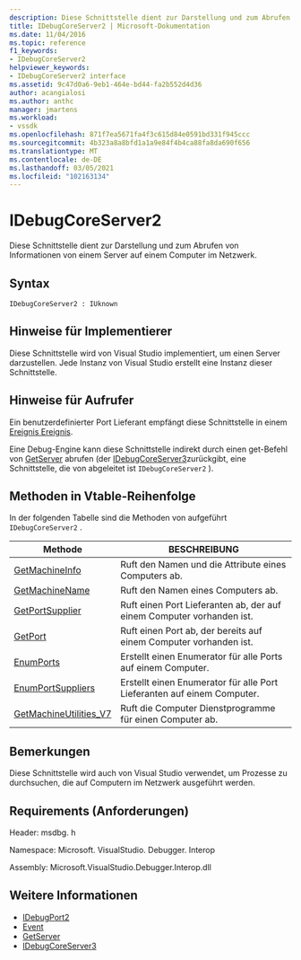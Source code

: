 ```yaml
---
description: Diese Schnittstelle dient zur Darstellung und zum Abrufen von Informationen von einem Server auf einem Computer im Netzwerk.
title: IDebugCoreServer2 | Microsoft-Dokumentation
ms.date: 11/04/2016
ms.topic: reference
f1_keywords:
- IDebugCoreServer2
helpviewer_keywords:
- IDebugCoreServer2 interface
ms.assetid: 9c47d0a6-9eb1-464e-bd44-fa2b552d4d36
author: acangialosi
ms.author: anthc
manager: jmartens
ms.workload:
- vssdk
ms.openlocfilehash: 871f7ea5671fa4f3c615d84e0591bd331f945ccc
ms.sourcegitcommit: 4b323a8a8bfd1a1a9e84f4b4ca88fa8da690f656
ms.translationtype: MT
ms.contentlocale: de-DE
ms.lasthandoff: 03/05/2021
ms.locfileid: "102163134"
---
```

# <a name="idebugcoreserver2"></a>IDebugCoreServer2
Diese Schnittstelle dient zur Darstellung und zum Abrufen von Informationen von einem Server auf einem Computer im Netzwerk.

## <a name="syntax"></a>Syntax

```
IDebugCoreServer2 : IUknown
```

## <a name="notes-for-implementers"></a>Hinweise für Implementierer
 Diese Schnittstelle wird von Visual Studio implementiert, um einen Server darzustellen. Jede Instanz von Visual Studio erstellt eine Instanz dieser Schnittstelle.

## <a name="notes-for-callers"></a>Hinweise für Aufrufer
 Ein benutzerdefinierter Port Lieferant empfängt diese Schnittstelle in einem [Ereignis Ereignis](../../../extensibility/debugger/reference/idebugportevents2-event.md).

 Eine Debug-Engine kann diese Schnittstelle indirekt durch einen get-Befehl von [GetServer](../../../extensibility/debugger/reference/idebugdefaultport2-getserver.md) abrufen (der [IDebugCoreServer3](../../../extensibility/debugger/reference/idebugcoreserver3.md)zurückgibt, eine Schnittstelle, die von abgeleitet ist `IDebugCoreServer2` ).

## <a name="methods-in-vtable-order"></a>Methoden in Vtable-Reihenfolge
 In der folgenden Tabelle sind die Methoden von aufgeführt `IDebugCoreServer2` .

|Methode|BESCHREIBUNG|
|------------|-----------------|
|[GetMachineInfo](../../../extensibility/debugger/reference/idebugcoreserver2-getmachineinfo.md)|Ruft den Namen und die Attribute eines Computers ab.|
|[GetMachineName](../../../extensibility/debugger/reference/idebugcoreserver2-getmachinename.md)|Ruft den Namen eines Computers ab.|
|[GetPortSupplier](../../../extensibility/debugger/reference/idebugcoreserver2-getportsupplier.md)|Ruft einen Port Lieferanten ab, der auf einem Computer vorhanden ist.|
|[GetPort](../../../extensibility/debugger/reference/idebugcoreserver2-getport.md)|Ruft einen Port ab, der bereits auf einem Computer vorhanden ist.|
|[EnumPorts](../../../extensibility/debugger/reference/idebugcoreserver2-enumports.md)|Erstellt einen Enumerator für alle Ports auf einem Computer.|
|[EnumPortSuppliers](../../../extensibility/debugger/reference/idebugcoreserver2-enumportsuppliers.md)|Erstellt einen Enumerator für alle Port Lieferanten auf einem Computer.|
|[GetMachineUtilities_V7](../../../extensibility/debugger/reference/idebugcoreserver2-getmachineutilities-v7.md)|Ruft die Computer Dienstprogramme für einen Computer ab.|

## <a name="remarks"></a>Bemerkungen
 Diese Schnittstelle wird auch von Visual Studio verwendet, um Prozesse zu durchsuchen, die auf Computern im Netzwerk ausgeführt werden.

## <a name="requirements"></a>Requirements (Anforderungen)
 Header: msdbg. h

 Namespace: Microsoft. VisualStudio. Debugger. Interop

 Assembly: Microsoft.VisualStudio.Debugger.Interop.dll

## <a name="see-also"></a>Weitere Informationen
- [IDebugPort2](../../../extensibility/debugger/reference/idebugport2.md)
- [Event](../../../extensibility/debugger/reference/idebugportevents2-event.md)
- [GetServer](../../../extensibility/debugger/reference/idebugdefaultport2-getserver.md)
- [IDebugCoreServer3](../../../extensibility/debugger/reference/idebugcoreserver3.md)
